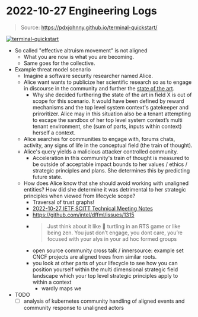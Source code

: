 # 2022-10-27 Engineering Logs

> Source: https://pdxjohnny.github.io/terminal-quickstart/

[![terminal-quickstart](https://github.com/pdxjohnny/pdxjohnny.github.io/raw/dev/static/images/terminal-quickstart.gif)](https://pdxjohnny.github.io/terminal-quickstart/)

- So called "effective altruism movement" is not aligned
  - What you are now is what you are becoming.
  - Same goes for the collective.
- Example threat model scenario
  - Imagine a software security researcher named Alice.
  - Alice want wants to publicize her scientific research so
    as to engage in discourse in the community and further
    the [state of the art](https://en.wikipedia.org/wiki/State_of_the_art).
    - Why she decided furthering the state of the art in field X
      is out of scope for this scenario. It would have been
      defined by reward mechanisms and the top level system
      context's gatekeeper and priroritizer. Alice may in this situation also be a tenant attempting to escape the sandbox of her top level system context’s multi tenant environment, she (sum of parts, inputs within context) herself a context.
  - Alice searches for communities to engage with, forums
    chats, activity, any signs of life in the conceptual field
    (the train of thought).
  - Alice's query yields a malicious attacker controlled community.
    - Acceleration in this community's train of thought is
      measured to be outside of acceptable impact bounds to her values
      / ethics / strategic principles and plans. She determines this by
      predicting future state.
  - How does Alice know that she should avoid working with
    unaligned entities? How did she determine it was detrimental
    to her strategic principles when viewed from lifecycle scope?
    - Traversal of trust graphs!
    - [2022-10-27 IETF SCITT Technical Meeting Notes](https://github.com/intel/dffml/discussions/1406?sort=new#discussioncomment-3983087)
    - https://github.com/intel/dffml/issues/1315
    - > Just think about it like 🐢 turtling in an RTS game or like being zen. You just don’t engage, you dont care, you’re focused with your alys in your ad hoc formed groups
    - open source community cross talk / innersource: example set CNCF projects are aligned trees from similar roots.
    - you look at other parts of your lifecycle to see how you can position yourself within the multi dimensional strategic field landscape which your top level strategic principles apply to within a context
      - wardly maps  we
- TODO
  - [ ] analysis of kubernetes community handling of aligned events and community response to unaligned actors
